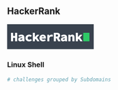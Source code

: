 ## HackerRank

![image](/hackerrank.png)

### Linux Shell

```bash
# challenges grouped by Subdomains
```

